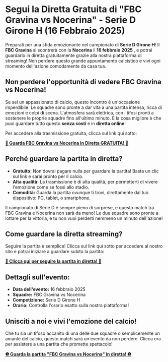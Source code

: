 # Segui la Diretta Gratuita di "FBC Gravina vs Nocerina" - Serie D Girone H (16 Febbraio 2025)

Preparati per una sfida emozionante nel campionato di **Serie D Girone H**! Il **FBC Gravina** si scontrerà con la **Nocerina** il **16 febbraio 2025** , e potrai guardarlo in diretta gratuitamente grazie alla nostra piattaforma di streaming! Non perdere questo grande appuntamento calcistico e vivi ogni momento dell'azione comodamente da casa tua.

## Non perdere l'opportunità di vedere FBC Gravina vs Nocerina!

Se sei un appassionato di calcio, questo incontro è un'occasione imperdibile. Le squadre sono pronte a dar vita a una partita intensa, ricca di emozioni e colpi di scena. L'atmosfera sarà elettrica, con i tifosi pronti a sostenere le proprie squadre fino all'ultimo minuto. E la cosa migliore è che puoi guardare tutto questo **senza costi** e in **diretta online**!

Per accedere alla trasmissione gratuita, clicca sul link qui sotto:

[**🚨 Guarda FBC Gravina vs Nocerina in Diretta GRATUITA! 🚨**](https://tinyurl.com/livestreamfreeo?st=FBC+Gravina+vs+Nocerina&si=gh)

## Perché guardare la partita in diretta?

- **Gratuito:** Non dovrai pagare nulla per guardare la partita! Basta un clic sul link e sarai pronto per il calcio.
- **Alta qualità:** La trasmissione è di alta qualità, per permetterti di vivere l'emozione come se fossi allo stadio.
- **Comodità:** Guarda la partita ovunque ti trovi, direttamente dal tuo dispositivo: PC, tablet, o smartphone.

Il campionato di Serie D è sempre pieno di sorprese, e questo match tra FBC Gravina e Nocerina non sarà da meno! Le due squadre sono pronte a lottare per la vittoria, e tu non vuoi perderti nemmeno un minuto dell'azione!

## Come guardare la diretta streaming?

Seguire la partita è semplice! Clicca sul link qui sotto per accedere al nostro sito e potrai iniziare a guardare subito la partita:

[**🎥 Clicca qui per seguire la partita in diretta! 🎥**](https://tinyurl.com/livestreamfreeo?st=FBC+Gravina+vs+Nocerina&si=gh)

## Dettagli sull'evento:

- **Data dell'evento:** 16 febbraio 2025
- **Squadre:** FBC Gravina vs Nocerina
- **Competizione:** Serie D Girone H
- **Orario:** Controlla l'orario esatto sulla nostra piattaforma!

## Unisciti a noi e vivi l'emozione del calcio!

Che tu sia un tifoso accanito di una delle due squadre o semplicemente un amante del calcio, questo match sarà un evento da non perdere. Clicca ora per assistere a una partita che promette spettacolo!

[**⚽ Guarda la partita "FBC Gravina vs Nocerina" in diretta! ⚽**](https://tinyurl.com/livestreamfreeo?st=FBC+Gravina+vs+Nocerina&si=gh)
